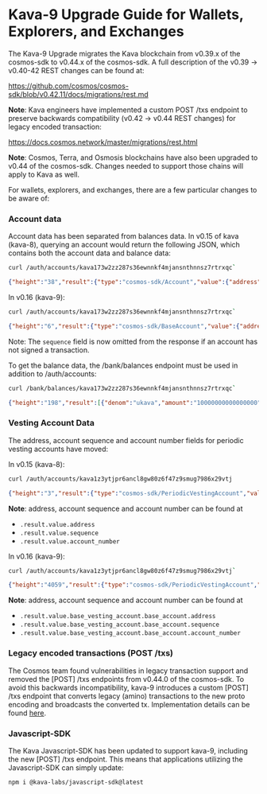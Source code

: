 # Kava-9 Upgrade Guide for Wallets, Explorers, and Exchanges

The Kava-9 Upgrade migrates the Kava blockchain from v0.39.x of the cosmos-sdk to v0.44.x of the cosmos-sdk. A full description of the v0.39 -> v0.40-42 REST changes can be found at:

https://github.com/cosmos/cosmos-sdk/blob/v0.42.11/docs/migrations/rest.md  

**Note**: Kava engineers have implemented a custom POST /txs endpoint to preserve backwards compatibility (v0.42 -> v0.44  REST changes) for legacy encoded transaction:

https://docs.cosmos.network/master/migrations/rest.html 

**Note**: Cosmos, Terra, and Osmosis blockchains have also been upgraded to v0.44 of the cosmos-sdk. Changes needed to support those chains will apply to Kava as well.

For wallets, explorers, and exchanges, there are a few particular changes to be aware of:

### Account data
Account data has been separated from balances data. In v0.15 of kava (kava-8), querying an account would return the following JSON, which contains both the account data and balance data:

```sh
curl /auth/accounts/kava173w2zz287s36ewnnkf4mjansnthnnsz7rtrxqc`
```
```json
{"height":"38","result":{"type":"cosmos-sdk/Account","value":{"address":"kava173w2zz287s36ewnnkf4mjansnthnnsz7rtrxqc","coins":[{"denom":"ukava","amount":"1000000000000"}],"public_key":null,"account_number":"16","sequence":"0"}}}`
```

In v0.16 (kava-9):


```sh 
curl /auth/accounts/kava173w2zz287s36ewnnkf4mjansnthnnsz7rtrxqc`
```
```json
{"height":"6","result":{"type":"cosmos-sdk/BaseAccount","value":{"address":"kava173w2zz287s36ewnnkf4mjansnthnnsz7rtrxqc","account_number":"15"}}}`
```


Note: The `sequence` field is now omitted from the response if an account has not signed a transaction.

To get the balance data, the /bank/balances endpoint must be used in addition to /auth/accounts:

```sh
curl /bank/balances/kava173w2zz287s36ewnnkf4mjansnthnnsz7rtrxqc`
```
```json
{"height":"198","result":[{"denom":"ukava","amount":"10000000000000000"}]}`
```


### Vesting Account Data
The address, account sequence and account number fields for periodic vesting accounts have moved:

In v0.15 (kava-8):


```sh
curl /auth/accounts/kava1z3ytjpr6ancl8gw80z6f47z9smug7986x29vtj
```
```json
{"height":"3","result":{"type":"cosmos-sdk/PeriodicVestingAccount","value":{"address":"kava1z3ytjpr6ancl8gw80z6f47z9smug7986x29vtj","coins":[{"denom":"ukava","amount":"565077579"},{"denom":"usdx","amount":"1363200"}],"public_key":null,"account_number":"6","sequence":"0","original_vesting":[{"denom":"ukava","amount":"560159828"}],"delegated_free":[],"delegated_vesting":[],"end_time":"1628213878","start_time":"1596677878","vesting_periods":[{"length":"31536000","amount":[{"denom":"ukava","amount":"560159828"}]}]}}}
```


**Note**: address, account sequence and account number can be found at 
- `.result.value.address`
- `.result.value.sequence`
- `.result.value.account_number`

In v0.16 (kava-9):

```sh
curl /auth/accounts/kava1z3ytjpr6ancl8gw80z6f47z9smug7986x29vtj`
```

```json
{"height":"4059","result":{"type":"cosmos-sdk/PeriodicVestingAccount","value":{"base_vesting_account":{"base_account":{"address":"kava1fwfwmt6vupf3m9uvpdsuuc4dga8p5dtl4npcqz","public_key":{"type":"tendermint/PubKeySecp256k1","value":"A3CJ0ejMGhGhxC9dRqKooEkiOj++kMh+lFDbdN283QHE"},"account_number":"18","sequence":"2"},"original_vesting":[{"denom":"ukava","amount":"560159828"}],"delegated_free":[],"delegated_vesting":[],"end_time":"1664632800"},"start_time":"1633096800","vesting_periods":[{"length":"31536000","amount":[{"denom":"ukava","amount":"560159828"}]}]}}}`
```

**Note**: address, account sequence and account number can be found at 
- `.result.value.base_vesting_account.base_account.address`
- `.result.value.base_vesting_account.base_account.sequence`
- `.result.value.base_vesting_account.base_account.account_number`

### Legacy encoded transactions (POST /txs)
The Cosmos team found vulnerabilities in legacy transaction support and removed the [POST] /txs endpoints from v0.44.0 of the cosmos-sdk. To avoid this backwards incompatibility, kava-9 introduces a custom [POST] /txs endpoint that converts legacy (amino) transactions to the new proto encoding and broadcasts the converted tx. Implementation details can be found [here](https://github.com/Kava-Labs/kava/pull/1070).

### Javascript-SDK

The Kava Javascript-SDK has been updated to support kava-9, including the new [POST] /txs endpoint. This means that applications utilizing the Javascript-SDK can simply update:

`npm i @kava-labs/javascript-sdk@latest`

